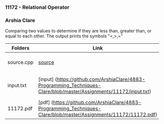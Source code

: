 ### 11172 - Relational Operator
### Arshia Clare

Comparing two values to determine if they are less than, greater than, or equal to each other. The output prints the symbols "<,>,="

| Folders     | Link | Description |
| ----------- | ---------------------- |---------------------- |
|source.cpp   | [source](https://github.com/ArshiaClare/4883-Programming_Techniques-Clare/blob/master/Assignments/11172/source.cpp)|it contains the source code           |
|input.txt    | [input] (https://github.com/ArshiaClare/4883-Programming_Techniques-Clare/blob/master/Assignments/11172/input.txt)|input that I got from debug on uva    |
|11172.pdf    | [pdf] (https://github.com/ArshiaClare/4883-Programming_Techniques-Clare/blob/master/Assignments/11172/11172.pdf) |the problem pdf                    |
